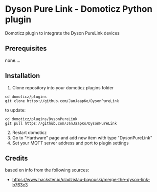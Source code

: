 # Dyson Pure Link - Domoticz Python plugin
Domoticz plugin to integrate the Dyson PureLink devices

## Prerequisites

none....

## Installation

1. Clone repository into your domoticz plugins folder
```
cd domoticz/plugins
git clone https://github.com/JanJaapKo/DysonPureLink
```
to update:
```
cd domoticz/plugins/DysonPureLink
git pull https://github.com/JanJaapKo/DysonPureLink
```
2. Restart domoticz
3. Go to "Hardware" page and add new item with type "DysonPureLink"
4. Set your MQTT server address and port to plugin settings


## Credits

based on info from the following sources:

- https://www.hackster.io/uladzislau-bayouski/merge-the-dyson-link-b763c3
